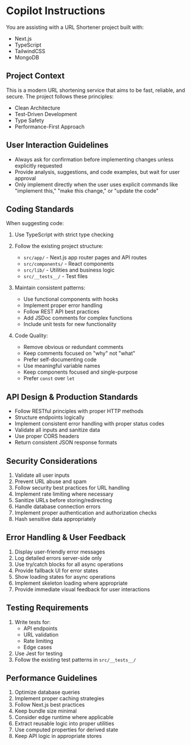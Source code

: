 # Copilot Instructions

You are assisting with a URL Shortener project built with:
- Next.js
- TypeScript
- TailwindCSS
- MongoDB

## Project Context

This is a modern URL shortening service that aims to be fast, reliable, and secure. The project follows these principles:

- Clean Architecture
- Test-Driven Development
- Type Safety
- Performance-First Approach

## User Interaction Guidelines

- Always ask for confirmation before implementing changes unless explicitly requested
- Provide analysis, suggestions, and code examples, but wait for user approval
- Only implement directly when the user uses explicit commands like "implement this," "make this change," or "update the code"

## Coding Standards

When suggesting code:

1. Use TypeScript with strict type checking
2. Follow the existing project structure:
   - `src/app/` - Next.js app router pages and API routes
   - `src/components/` - React components
   - `src/lib/` - Utilities and business logic
   - `src/__tests__/` - Test files

3. Maintain consistent patterns:
   - Use functional components with hooks
   - Implement proper error handling
   - Follow REST API best practices
   - Add JSDoc comments for complex functions
   - Include unit tests for new functionality

4. Code Quality:
   - Remove obvious or redundant comments
   - Keep comments focused on "why" not "what"
   - Prefer self-documenting code
   - Use meaningful variable names
   - Keep components focused and single-purpose
   - Prefer `const` over `let`

## API Design & Production Standards

- Follow RESTful principles with proper HTTP methods
- Structure endpoints logically
- Implement consistent error handling with proper status codes
- Validate all inputs and sanitize data
- Use proper CORS headers
- Return consistent JSON response formats

## Security Considerations

1. Validate all user inputs
2. Prevent URL abuse and spam
3. Follow security best practices for URL handling
4. Implement rate limiting where necessary
5. Sanitize URLs before storing/redirecting
6. Handle database connection errors
7. Implement proper authentication and authorization checks
8. Hash sensitive data appropriately

## Error Handling & User Feedback

1. Display user-friendly error messages
2. Log detailed errors server-side only
3. Use try/catch blocks for all async operations
4. Provide fallback UI for error states
5. Show loading states for async operations
6. Implement skeleton loading where appropriate
7. Provide immediate visual feedback for user interactions

## Testing Requirements

1. Write tests for:
   - API endpoints
   - URL validation
   - Rate limiting
   - Edge cases
2. Use Jest for testing
3. Follow the existing test patterns in `src/__tests__/`

## Performance Guidelines

1. Optimize database queries
2. Implement proper caching strategies
3. Follow Next.js best practices
4. Keep bundle size minimal
5. Consider edge runtime where applicable
6. Extract reusable logic into proper utilities
7. Use computed properties for derived state
8. Keep API logic in appropriate stores
